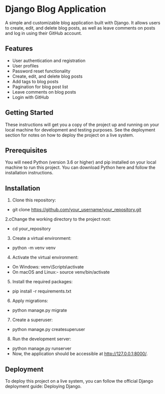# Django Blog Application

A simple and customizable blog application built with Django. It allows users to create, edit, and delete blog posts, as well as leave comments on posts and log in using their GitHub account.

## Features

- User authentication and registration
- User profiles
- Password reset functionality
- Create, edit, and delete blog posts
- Add tags to blog posts
- Pagination for blog post list
- Leave comments on blog posts
- Login with GitHub

## Getting Started

These instructions will get you a copy of the project up and running on your local machine for development and testing purposes. See the deployment section for notes on how to deploy the project on a live system.

## Prerequisites

You will need Python (version 3.6 or higher) and pip installed on your local machine to run this project. You can download Python here and follow the installation instructions.

## Installation

1. Clone this repository:
- git clone https://github.com/your_username/your_repository.git

2.cChange the working directory to the project root:
- cd your_repository

3. Create a virtual environment:
- python -m venv venv

4. Activate the virtual environment:
- On Windows: venv\Scripts\activate
- On macOS and Linux:- source venv/bin/activate

5. Install the required packages:
- pip install -r requirements.txt

6. Apply migrations:
- python manage.py migrate

7. Create a superuser:
- python manage.py createsuperuser

8. Run the development server:
- python manage.py runserver
- Now, the application should be accessible at http://127.0.0.1:8000/.

## Deployment
To deploy this project on a live system, you can follow the official Django deployment guide: Deploying Django.
